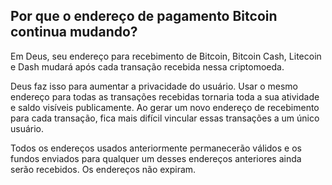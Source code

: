 ## Por que o endereço de pagamento Bitcoin continua mudando?

Em Deus, seu endereço para recebimento de Bitcoin, Bitcoin Cash, Litecoin e Dash mudará após cada transação recebida nessa criptomoeda.

Deus faz isso para aumentar a privacidade do usuário. Usar o mesmo endereço para todas as transações recebidas tornaria toda a sua atividade e saldo visíveis publicamente. Ao gerar um novo endereço de recebimento para cada transação, fica mais difícil vincular essas transações a um único usuário.

Todos os endereços usados ​​anteriormente permanecerão válidos e os fundos enviados para qualquer um desses endereços anteriores ainda serão recebidos. Os endereços não expiram.